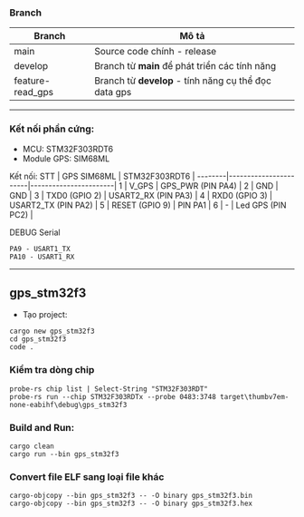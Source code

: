 ### Branch

Branch	|	Mô tả			|
--------|-------------------------------|
main	| Source code chính - release	|
develop	| Branch từ **main** để phát triển các tính năng |
feature-read_gps | Branch từ **develop** - tính năng cụ thể đọc data gps |

----------------------------------------------------------------------------------
### Kết nối phần cứng:
- MCU: STM32F303RDT6
- Module GPS: SIM68ML

Kết nối:
STT	|	GPS SIM68ML	|	STM32F303RDT6	|
--------|-----------------------|-----------------------|
1	|	V_GPS		| GPS_PWR (PIN PA4)	|
2	|	GND		|	GND		|
3	|	TXD0 (GPIO 2)	| USART2_RX (PIN PA3)	|
4	|	RXD0 (GPIO 3)	| USART2_TX (PIN PA2)	|
5	|	RESET (GPIO 9)	| 	PIN PA1		|
6	|	-		| Led GPS (PIN PC2)	|

DEBUG Serial
```
PA9 - USART1_TX
PA10 - USART1_RX
```

----------------------------------------------------------------------------------
## gps_stm32f3
- Tạo project:
```
cargo new gps_stm32f3
cd gps_stm32f3
code .
```

### Kiểm tra dòng chip
```
probe-rs chip list | Select-String "STM32F303RDT"
probe-rs run --chip STM32F303RDTx --probe 0483:3748 target\thumbv7em-none-eabihf\debug\gps_stm32f3
```

### Build and Run:
```
cargo clean
cargo run --bin gps_stm32f3
```

### Convert file ELF sang loại file khác
```
cargo-objcopy --bin gps_stm32f3 -- -O binary gps_stm32f3.bin
cargo-objcopy --bin gps_stm32f3 -- -O binary gps_stm32f3.hex
```
















